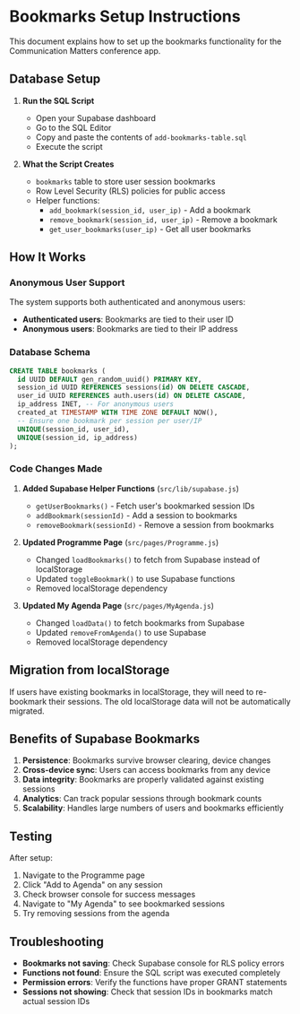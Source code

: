 # Bookmarks Setup Instructions

This document explains how to set up the bookmarks functionality for the Communication Matters conference app.

## Database Setup

1. **Run the SQL Script**
   - Open your Supabase dashboard
   - Go to the SQL Editor
   - Copy and paste the contents of `add-bookmarks-table.sql`
   - Execute the script

2. **What the Script Creates**
   - `bookmarks` table to store user session bookmarks
   - Row Level Security (RLS) policies for public access
   - Helper functions:
     - `add_bookmark(session_id, user_ip)` - Add a bookmark
     - `remove_bookmark(session_id, user_ip)` - Remove a bookmark
     - `get_user_bookmarks(user_ip)` - Get all user bookmarks

## How It Works

### Anonymous User Support
The system supports both authenticated and anonymous users:
- **Authenticated users**: Bookmarks are tied to their user ID
- **Anonymous users**: Bookmarks are tied to their IP address

### Database Schema
```sql
CREATE TABLE bookmarks (
  id UUID DEFAULT gen_random_uuid() PRIMARY KEY,
  session_id UUID REFERENCES sessions(id) ON DELETE CASCADE,
  user_id UUID REFERENCES auth.users(id) ON DELETE CASCADE,
  ip_address INET, -- For anonymous users
  created_at TIMESTAMP WITH TIME ZONE DEFAULT NOW(),
  -- Ensure one bookmark per session per user/IP
  UNIQUE(session_id, user_id),
  UNIQUE(session_id, ip_address)
);
```

### Code Changes Made

1. **Added Supabase Helper Functions** (`src/lib/supabase.js`)
   - `getUserBookmarks()` - Fetch user's bookmarked session IDs
   - `addBookmark(sessionId)` - Add a session to bookmarks
   - `removeBookmark(sessionId)` - Remove a session from bookmarks

2. **Updated Programme Page** (`src/pages/Programme.js`)
   - Changed `loadBookmarks()` to fetch from Supabase instead of localStorage
   - Updated `toggleBookmark()` to use Supabase functions
   - Removed localStorage dependency

3. **Updated My Agenda Page** (`src/pages/MyAgenda.js`)
   - Changed `loadData()` to fetch bookmarks from Supabase
   - Updated `removeFromAgenda()` to use Supabase
   - Removed localStorage dependency

## Migration from localStorage

If users have existing bookmarks in localStorage, they will need to re-bookmark their sessions. The old localStorage data will not be automatically migrated.

## Benefits of Supabase Bookmarks

1. **Persistence**: Bookmarks survive browser clearing, device changes
2. **Cross-device sync**: Users can access bookmarks from any device
3. **Data integrity**: Bookmarks are properly validated against existing sessions
4. **Analytics**: Can track popular sessions through bookmark counts
5. **Scalability**: Handles large numbers of users and bookmarks efficiently

## Testing

After setup:
1. Navigate to the Programme page
2. Click "Add to Agenda" on any session
3. Check browser console for success messages
4. Navigate to "My Agenda" to see bookmarked sessions
5. Try removing sessions from the agenda

## Troubleshooting

- **Bookmarks not saving**: Check Supabase console for RLS policy errors
- **Functions not found**: Ensure the SQL script was executed completely
- **Permission errors**: Verify the functions have proper GRANT statements
- **Sessions not showing**: Check that session IDs in bookmarks match actual session IDs